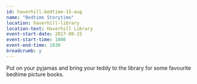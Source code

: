```yaml
---
id: haverhill-bedtime-15-aug
name: "Bedtime Storytime"
location: haverhill-library
location-text: Haverhill Library
event-start-date: 2017-08-15
event-start-time: 1800
event-end-time: 1830
breadcrumb: y
---
```


Put on your pyjamas and bring your teddy to the library for some favourite bedtime picture books.
